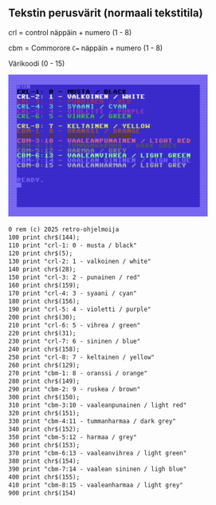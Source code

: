 ## Tekstin perusvärit (normaali tekstitila)

crl = control näppäin + numero (1 - 8)

cbm = Commorore `C=` näppäin + numero (1 - 8)

Värikoodi (0 - 15)

![Eri tekstin värejä](img/Tekstin%20vari%201.png)

```
0 rem (c) 2025 retro-ohjelmoija
100 print chr$(144);
110 print "crl-1: 0 - musta / black"
120 print chr$(5);
130 print "crl-2: 1 - valkoinen / white"
140 print chr$(28);
150 print "crl-3: 2 - punainen / red"
160 print chr$(159);
170 print "crl-4: 3 - syaani / cyan"
180 print chr$(156);
190 print "crl-5: 4 - violetti / purple"
200 print chr$(30);
210 print "crl-6: 5 - vihrea / green"
220 print chr$(31);
230 print "crl-7: 6 - sininen / blue"
240 print chr$(158);
250 print "crl-8: 7 - keltainen / yellow"
260 print chr$(129);
270 print "cbm-1: 8 - oranssi / orange"
280 print chr$(149);
290 print "cbm-2: 9 - ruskea / brown"
300 print chr$(150);
310 print "cbm-3:10 - vaaleanpunainen / light red"
320 print chr$(151);
330 print "cbm-4:11 - tummanharmaa / dark grey"
340 print chr$(152);
350 print "cbm-5:12 - harmaa / grey"
360 print chr$(153);
370 print "cbm-6:13 - vaaleanvihrea / light green"
380 print chr$(154);
390 print "cbm-7:14 - vaalean sininen / ligh blue"
400 print chr$(155);
410 print "cbm-8:15 - vaaleanharmaa / light grey"
900 print chr$(154)

```
